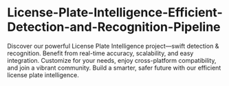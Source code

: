 # License-Plate-Intelligence-Efficient-Detection-and-Recognition-Pipeline
Discover our powerful License Plate Intelligence project—swift detection &amp; recognition. Benefit from real-time accuracy, scalability, and easy integration. Customize for your needs, enjoy cross-platform compatibility, and join a vibrant community. Build a smarter, safer future with our efficient license plate intelligence.
